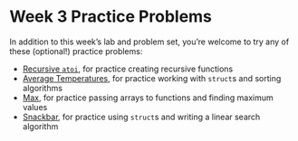 # Week 3 Practice Problems


In addition to this week’s lab and problem set, you’re welcome to try any of these (optional!) practice problems:


* [Recursive `atoi`](atoi.md), for practice creating recursive functions
* [Average Temperatures](temps.md), for practice working with `struct`s and sorting algorithms
* [Max](max.md), for practice passing arrays to functions and finding maximum values
* [Snackbar](snackbar.md), for practice using `struct`s and writing a linear search algorithm








